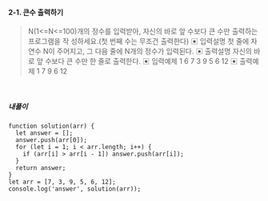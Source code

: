 #### 2-1. 큰수 출력하기

> N(1<=N<=100)개의 정수를 입력받아, 자신의 바로 앞 수보다 큰 수만 출력하는 프로그램을 작 성하세요.(첫 번째 수는 무조건 출력한다)
> ▣ 입력설명
> 첫 줄에 자연수 N이 주어지고, 그 다음 줄에 N개의 정수가 입력된다.
> ▣ 출력설명
> 자신의 바로 앞 수보다 큰 수만 한 줄로 출력한다.
> ▣ 입력예제 1 6
> 7 3 9 5 6 12
> ▣ 출력예제 1 7 9 6 12

<br/>

##### 내풀이

```
function solution(arr) {
  let answer = [];
  answer.push(arr[0]);
  for (let i = 1; i < arr.length; i++) {
    if (arr[i] > arr[i - 1]) answer.push(arr[i]);
  }
  return answer;
}
let arr = [7, 3, 9, 5, 6, 12];
console.log('answer', solution(arr));
```
